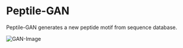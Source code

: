
# Peptile-GAN

Peptile-GAN generates a new peptide motif from sequence database.

![GAN-Image](https://user-images.githubusercontent.com/36181489/112242447-3ad23a00-8c8f-11eb-8624-3881fb6e8089.png)
